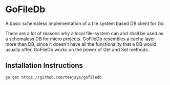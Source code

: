 # GoFileDb
A basic schemaless implementation of a file system based DB client for Go.  

There are a lot of reasons why a local file-system can and shall be used as a schemaless DB for micro projects. GoFileDb resembles a cache layer more than DB, since it doesn't have all the functionality that a DB would usually offer. GoFileDb works on the power of Get and Set methods.

## Installation Instructions
`go get https://github.com/teejays/gofiledb`
